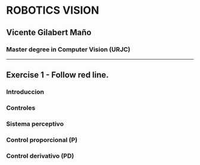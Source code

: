 # ROBOTICS VISION 
## Vicente Gilabert Maño
### Master degree in Computer Vision (URJC)
---

## Exercise 1 - Follow red line.

### Introduccion

### Controles

### Sistema perceptivo

### Control proporcional (P)

### Control derivativo (PD)
